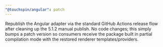 ```yaml
---
"@touchspin/angular": patch
---
```


Republish the Angular adapter via the standard GitHub Actions release flow after cleaning up the 5.1.2 manual publish.  No code changes; this simply bumps a patch version so consumers receive the package built in partial compilation mode with the restored renderer templates/providers.

